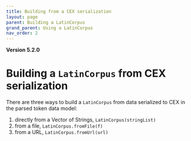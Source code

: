 ```yaml
---
title: Building from a CEX serialization
layout: page
parent: Building a LatinCorpus
grand_parent: Using a LatinCorpus
nav_order: 2
---
```


**Version 5.2.0**

# Building a `LatinCorpus` from CEX serialization


There are three ways to build a `LatinCorpus` from data serialized to CEX in the parsed token data model:

1. directly from a Vector of Strings, `LatinCorpus(stringList)`
2. from a file, `LatinCorpus.fromFile(f)`
3. from a URL, `LatinCorpus.fromUrl(url)`
